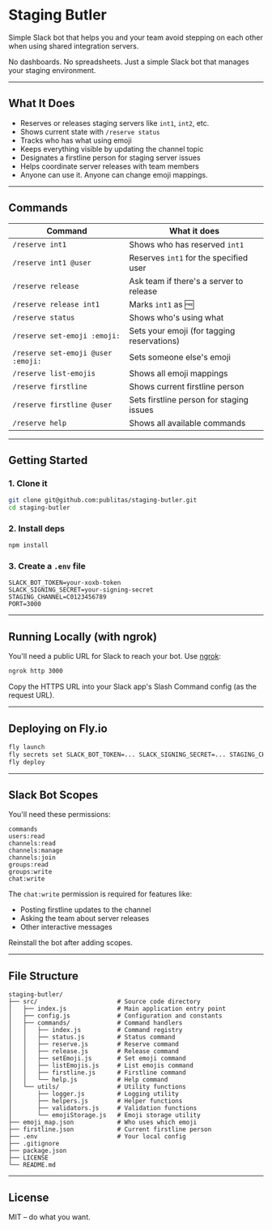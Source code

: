 # Staging Butler

Simple Slack bot that helps you and your team avoid stepping on each other when using shared integration servers.

No dashboards. No spreadsheets. Just a simple Slack bot that manages your staging environment.

---

## What It Does

- Reserves or releases staging servers like `int1`, `int2`, etc.
- Shows current state with `/reserve status`
- Tracks who has what using emoji
- Keeps everything visible by updating the channel topic
- Designates a firstline person for staging server issues
- Helps coordinate server releases with team members
- Anyone can use it. Anyone can change emoji mappings.

---

## Commands

| Command                             | What it does                                  |
|-------------------------------------|------------------------------------------------|
| `/reserve int1`                     | Shows who has reserved `int1`                  |
| `/reserve int1 @user`               | Reserves `int1` for the specified user         |
| `/reserve release`                  | Ask team if there's a server to release        |
| `/reserve release int1`             | Marks `int1` as :free:                         |
| `/reserve status`                   | Shows who's using what                         |
| `/reserve set-emoji :emoji:`        | Sets your emoji (for tagging reservations)     |
| `/reserve set-emoji @user :emoji:`  | Sets someone else's emoji                      |
| `/reserve list-emojis`              | Shows all emoji mappings                       |
| `/reserve firstline`                | Shows current firstline person                 |
| `/reserve firstline @user`          | Sets firstline person for staging issues       |
| `/reserve help`                     | Shows all available commands                   |

---

## Getting Started

### 1. Clone it

```sh
git clone git@github.com:publitas/staging-butler.git
cd staging-butler
```

### 2. Install deps

```sh
npm install
```

### 3. Create a `.env` file

```env
SLACK_BOT_TOKEN=your-xoxb-token
SLACK_SIGNING_SECRET=your-signing-secret
STAGING_CHANNEL=C0123456789
PORT=3000
```

---

## Running Locally (with ngrok)

You'll need a public URL for Slack to reach your bot. Use [ngrok](https://ngrok.com):

```sh
ngrok http 3000
```

Copy the HTTPS URL into your Slack app's Slash Command config (as the request URL).

---

## Deploying on Fly.io

```sh
fly launch
fly secrets set SLACK_BOT_TOKEN=... SLACK_SIGNING_SECRET=... STAGING_CHANNEL=...
fly deploy
```

---

## Slack Bot Scopes

You'll need these permissions:

```
commands
users:read
channels:read
channels:manage
channels:join
groups:read
groups:write
chat:write
```

The `chat:write` permission is required for features like:
- Posting firstline updates to the channel
- Asking the team about server releases
- Other interactive messages

Reinstall the bot after adding scopes.

---

## File Structure

```
staging-butler/
├── src/                      # Source code directory
│   ├── index.js              # Main application entry point
│   ├── config.js             # Configuration and constants
│   ├── commands/             # Command handlers
│   │   ├── index.js          # Command registry
│   │   ├── status.js         # Status command
│   │   ├── reserve.js        # Reserve command
│   │   ├── release.js        # Release command
│   │   ├── setEmoji.js       # Set emoji command
│   │   ├── listEmojis.js     # List emojis command
│   │   ├── firstline.js      # Firstline command
│   │   └── help.js           # Help command
│   └── utils/                # Utility functions
│       ├── logger.js         # Logging utility
│       ├── helpers.js        # Helper functions
│       ├── validators.js     # Validation functions
│       └── emojiStorage.js   # Emoji storage utility
├── emoji_map.json            # Who uses which emoji
├── firstline.json            # Current firstline person
├── .env                      # Your local config
├── .gitignore
├── package.json
├── LICENSE
└── README.md
```

---

## License

MIT – do what you want.
